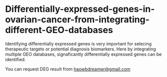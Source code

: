 # Differentially-expressed-genes-in-ovarian-cancer-from-integrating-different-GEO-databases

Identifying differentially expressed genes is very important for selecing therapeutic targets or potential diagnosis biomarkers. 
Here by integrating multiple GEO databases, signaficantly differentially expressed genes can be identified. 

You can request DEG result from haowbdreamer@gmail.com



